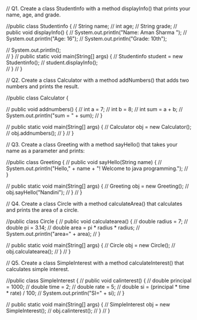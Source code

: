 // Q1. Create a class StudentInfo with a method displayInfo() that prints your name, age, and grade.

//public class Studentinfo {
//     String name;
//     int age;
//     String grade;
//     public void displayInfo() {
//         System.out.println("Name: Aman Sharma ");
//         System.out.println("Age: 16");
//         System.out.println("Grade: 10th");

//         System.out.println();       
//     }
//     public static void main(String[] args) {
//         Studentinfo student = new Studentinfo();
//         student.displayInfo();       
//     }
// }

// Q2. Create a class Calculator with a method addNumbers() that adds two numbers and prints the result.

//public class Calculator {

//     public void addnumbers() {
//         int a = 7;
//         int b = 8;
//         int sum = a + b;
//         System.out.println("sum = " + sum);
//     }

//     public static void main(String[] args) {
//         Calculator obj = new Calculator();
//         obj.addnumbers();
//     }
// }

// Q3. Create a class Greeting with a method sayHello() that takes your name as a parameter and prints:

//public class Greeting {
//         public void sayHello(String name) {
//         System.out.println("Hello," + name + "! Welcome to java programming.");
//     }

//     public static void main(String[] args) {
//         Greeting obj = new Greeting();
//         obj.sayHello("Nandini"); 
//     }
// }

// Q4. Create a class Circle with a method calculateArea() that calculates and prints the area of a circle.

//public class Circle {
//         public void calculatearea() {
//         double radius = 7;
//         double pi = 3.14;
//         double area = pi * radius * radius;
//         System.out.println("area=" + area);
//     }

//     public static void main(String[] args) {
//         Circle obj = new Circle();
//         obj.calculatearea();
//     }
// }

// Q5. Create a class SimpleInterest with a method calculateInterest() that calculates simple interest.

//public class SimpleInterest {
//         public void calinterest() {
//         double principal = 1000;
//         double time = 2;
//         double rate = 5;
//         double si = (principal * time * rate) / 100;
//         System.out.println("SI=" + si);
//     }

//     public static void main(String[] args) {
//         SimpleInterest obj = new SimpleInterest();
//         obj.calinterest();
//     }
// }
